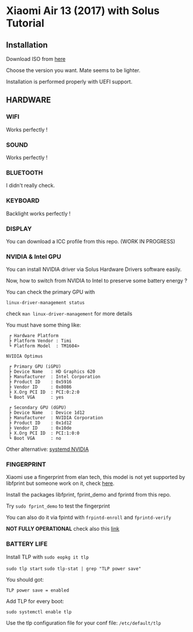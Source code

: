 # Xiaomi Air 13 (2017) with Solus Tutorial

## Installation

Download ISO from [here](https://solus-project.com/download/)

Choose the version you want. Mate seems to be lighter.

Installation is performed properly with UEFI support.

## HARDWARE

### WIFI

Works perfectly !

### SOUND

Works perfectly !

### BLUETOOTH

I didn't really check.

### KEYBOARD

Backlight works perfectly !

### DISPLAY

You can download a ICC profile from this repo. (WORK IN PROGRESS)

### NVIDIA & Intel GPU

You can install NVIDIA driver via Solus Hardware Drivers software easily.

Now, how to switch from NVIDIA to Intel to preserve some battery energy ?

You can check the primary GPU with

`linux-driver-management status`

check `man linux-driver-management` for more details

You must have some thing like:

```
 ╒ Hardware Platform
 ╞ Platform Vendor : Timi
 ╘ Platform Model  : TM1604>

NVIDIA Optimus

 ╒ Primary GPU (iGPU)
 ╞ Device Name   : HD Graphics 620
 ╞ Manufacturer  : Intel Corporation
 ╞ Product ID    : 0x5916
 ╞ Vendor ID     : 0x8086
 ╞ X.Org PCI ID  : PCI:0:2:0
 ╘ Boot VGA      : yes

 ╒ Secondary GPU (dGPU)
 ╞ Device Name   : Device 1d12
 ╞ Manufacturer  : NVIDIA Corporation
 ╞ Product ID    : 0x1d12
 ╞ Vendor ID     : 0x10de
 ╞ X.Org PCI ID  : PCI:1:0:0
 ╘ Boot VGA      : no
```

Other alternative: [systemd NVIDIA](https://github.com/MarechalLima/Systemd-Nvidia-Entry)

### FINGERPRINT

Xiaomi use a fingerprint from elan tech, this model is not yet supported by libfprint but someone work on it, check [here](https://github.com/iafilatov/libfprint).

Install the packages libfprint, fprint_demo and fprintd from this repo.

Try `sudo fprint_demo` to test the fingerprint

You can also do it via fpintd with `frpintd-enroll` and `fprintd-verify`

**NOT FULLY OPERATIONAL** check also this [link](https://bugs.launchpad.net/ubuntu/+source/libfprint/+bug/1641290)

### BATTERY LIFE

Install TLP with `sudo eopkg it tlp`

`sudo tlp start`
`sudo tlp-stat | grep "TLP power save"`

You should got:

`TLP power save = enabled`

Add TLP for every boot:

`sudo systemctl enable tlp`

Use the tlp configuration file for your conf file: `/etc/default/tlp`
